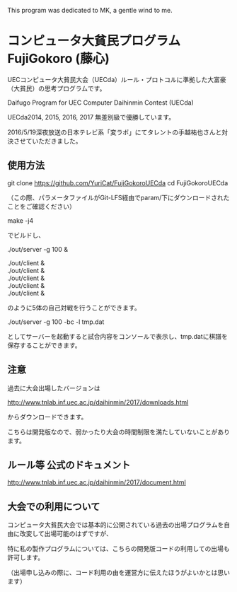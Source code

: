 This program was dedicated to MK, a gentle wind to me.

# コンピュータ大貧民プログラム FujiGokoro (藤心)

UECコンピュータ大貧民大会（UECda）ルール・プロトコルに準拠した大富豪（大貧民）の思考プログラムです。

Daifugo Program for UEC Computer Daihinmin Contest (UECda) 

UECda2014, 2015, 2016, 2017 無差別級で優勝しています。

2016/5/19深夜放送の日本テレビ系「変ラボ」にてタレントの手越祐也さんと対決させていただきました。

## 使用方法

git clone https://github.com/YuriCat/FujiGokoroUECda
cd FujiGokoroUECda

（この際、パラメータファイルがGit-LFS経由でparam/下にダウンロードされたことをご確認ください）

make -j4

でビルドし、

./out/server -g 100 &

./out/client &  
./out/client &  
./out/client &  
./out/client &  
./out/client &  

のように5体の自己対戦を行うことができます。

./out/server -g 100 -bc -l tmp.dat

としてサーバーを起動すると試合内容をコンソールで表示し、tmp.datに棋譜を保存することができます。

## 注意

過去に大会出場したバージョンは

http://www.tnlab.inf.uec.ac.jp/daihinmin/2017/downloads.html

からダウンロードできます。

こちらは開発版なので、弱かったり大会の時間制限を満たしていないことがあります。

## ルール等 公式のドキュメント

http://www.tnlab.inf.uec.ac.jp/daihinmin/2017/document.html

## 大会での利用について

コンピュータ大貧民大会では基本的に公開されている過去の出場プログラムを自由に改変して出場可能のはずですが、

特に私の製作プログラムについては、こちらの開発版コードの利用しての出場も許可します。

（出場申し込みの際に、コード利用の由を運営方に伝えたほうがよいかとは思います）

